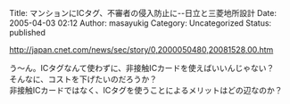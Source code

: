 Title: マンションにICタグ、不審者の侵入防止に--日立と三菱地所設計
Date: 2005-04-03 02:12
Author: masayukig
Category: Uncategorized
Status: published

<http://japan.cnet.com/news/sec/story/0,2000050480,20081528,00.htm>

う〜ん。ICタグなんて使わずに、非接触ICカードを使えばいいんじゃない？  
そんなに、コストを下げたいのだろうか？  
非接触ICカードではなく、ICタグを使うことによるメリットはどの辺なのか？
